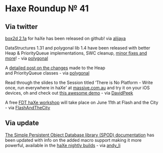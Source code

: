 [_template]: roundup.html
# Haxe Roundup № 41

## Via twitter
[box2d 2.1a][link 1] for haXe has been released on github! via [alijaya][link 2]

DataStructures 1.31 and polygonal lib 1.4 have been released with better Heap &amp; PriorityQueue implementations, SWC cleanup, [minor fixes and more][link 3]! - via [polygonal][link 4]

A [detailed post on the changes][link 5] made to the Heap and PriorityQueue classes - via [polygonal][link 6]

Read through the slides to the Session titled ‘There is No Platform - Write once, run everywhere in haXe' at [massive.com.au][link 7] and try it on your iOS devices, oh and check out [this awesome demo][link 8] - via [DavidPeek][link 9]

A free [FDT haXe workshop][link 10] will take place on June 11th at Flash and the City - via [FlashAndTheCity][link 11]

## Via update

[The Simple Persistent Object Database library (SPOD) documentation][link 12] has been updated with info on the added macro support making it more powerful, available in the [haXe nightly builds][link 13] - via [andy_li][link 14]

[link 1]: https://github.com/alijaya/box2dhx2.1a "box2dhx 2.1a - github"
[link 2]: https://www.twitter.com/#!/alijaya "@alijaya"
[link 3]: http://code.google.com/p/polygonal/wiki/DataStructures "DS 1.3 and polygonal lib 1.4 released changelog - Google Code"
[link 4]: https://www.twitter.com/#!/polygonal "@polygonal"
[link 5]: http://lab.polygonal.de/2011/04/11/heaps-and-priority-queues-in-ds-1-31/ "Heaps and Priority Queues in DS 1.31 - labs.polygonal.de"
[link 6]: https://www.twitter.com/#!/polygonal "@polygonal"
[link 7]: http://ui.massive.com.au/app/WebDU/ "There is No Platform - Write once, run everywhere in haXe slides - ui.massive.com.au/app/webDU/"
[link 8]: http://ui.massive.com.au/tv/ "Massive.com.au VideoStore webDU Demo"
[link 9]: https://www.twitter.com/#!/DavidPeek "@DavidPeek"
[link 10]: http://fatc11.eventbrite.com/ "FDT haXe workshop"
[link 11]: https://www.twitter.com/#!/FlashAndTheCity "@FlashAndTheCity"
[link 12]: http://haxe.org/doc/neko/spod "SPOD Wiki - haXe.org"
[link 13]: http://haxe.cmt.tc/ "haXe nightly builds"
[link 14]: https://www.twitter.com/#!/andy_li "@andy_li"

